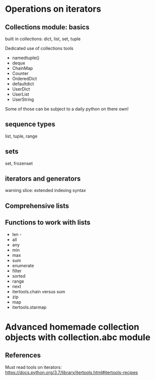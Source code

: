 # Operations on iterators

## Collections module: basics

built in collections: 
dict, list, set, tuple

Dedicated use of collections tools
* namedtuple()
* deque
* ChainMap
* Counter
* OrderedDict
* defaultdict
* UserDict
* UserList
* UserString

Some of those can be subject to a daily python on there own!

## sequence types
list, tuple, range

## sets
set, frozenset

## iterators and generators

warning slice: extended indexing syntax

## Comprehensive lists



## Functions to work with lists

* len - 
* all
* any
* min
* max
* sum
* enumerate
* filter
* sorted
* range
* next
* itertools.chain versus sum
* zip
* map
* itertools.starmap

# Advanced homemade collection objects with collection.abc module

## References

Must read tools on iterators: https://docs.python.org/3.7/library/itertools.html#itertools-recipes 
